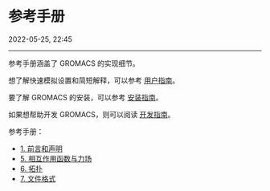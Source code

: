 # 参考手册

2022-05-25, 22:45
***

参考手册涵盖了 GROMACS 的实现细节。

想了解快速模拟设置和简短解释，可以参考 [用户指南](../3_用户指南/0_user_guide.md)。

要了解 GROMACS 的安装，可以参考 [安装指南](../2_安装指南/0_installation_guide.md)。

如果想帮助开发 GROMACS，则可以阅读 [开发指南](../8_开发指南/0_developer_guide.md)。

参考手册：

- [1. 前言和声明](1_preface_and_disclaimer.md)
- [5. 相互作用函数与力场](5_interaction_function_and_force_fields.md)
- [6. 拓扑](6_topologies.md)
- [7. 文件格式](7_file_formats.md)
